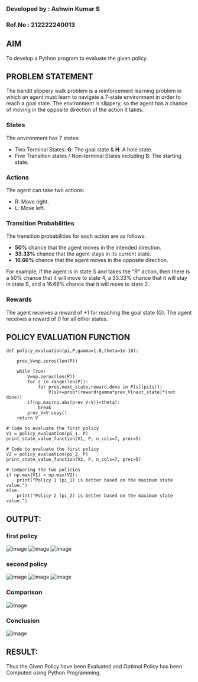 ### Developed by : Ashwin Kumar S
### Ref.No : 212222240013

## AIM
To develop a Python program to evaluate the given policy.

## PROBLEM STATEMENT

The bandit slippery walk problem is a reinforcement learning problem in which an agent must learn to navigate a 7-state environment in order to reach a goal state. The environment is slippery, so the agent has a chance of moving in the opposite direction of the action it takes.

### States

The environment has 7 states:
* Two Terminal States: **G**: The goal state & **H**: A hole state.
* Five Transition states / Non-terminal States including  **S**: The starting state.

### Actions

The agent can take two actions:

* R: Move right.
* L: Move left.

### Transition Probabilities

The transition probabilities for each action are as follows:

* **50%** chance that the agent moves in the intended direction.
* **33.33%** chance that the agent stays in its current state.
* **16.66%** chance that the agent moves in the opposite direction.

For example, if the agent is in state S and takes the "R" action, then there is a 50% chance that it will move to state 4, a 33.33% chance that it will stay in state S, and a 16.66% chance that it will move to state 2.

### Rewards

The agent receives a reward of +1 for reaching the goal state (G). The agent receives a reward of 0 for all other states.

## POLICY EVALUATION FUNCTION
```
def policy_evaluation(pi,P,gamma=1.0,theta=1e-10):

    prev_V=np.zeros(len(P))

    while True:
        V=np.zeros(len(P))
        for s in range(len(P)):
            for prob,next_state,reward,done in P[s][pi(s)]:
                V[s]+=prob*(reward+gamma*prev_V[next_state]*(not done))
        if(np.max(np.abs(prev_V-V))<theta):
            break
        prev_V=V.copy()
    return V

# Code to evaluate the first policy
V1 = policy_evaluation(pi_1, P)
print_state_value_function(V1, P, n_cols=7, prec=5)

# Code to evaluate the first policy
V2 = policy_evaluation(pi_2, P)
print_state_value_function(V2, P, n_cols=7, prec=5)

# Comparing the two policies
if np.max(V1) > np.max(V2):
    print("Policy 1 (pi_1) is better based on the maximum state value.")
else:
    print("Policy 2 (pi_2) is better based on the maximum state value.")
```
## OUTPUT:

### first policy
![image](https://github.com/user-attachments/assets/a10a98e6-95c2-44e5-9d8e-b926e9bd6ae0)
![image](https://github.com/user-attachments/assets/dd936204-0f74-4659-9b17-a6105bcabb65)
![image](https://github.com/user-attachments/assets/a0a16a9d-6aee-46b1-844e-e70d7210698f)

### second policy
![image](https://github.com/user-attachments/assets/7877bce5-e59a-460d-b54c-c72d3919da8f)
![image](https://github.com/user-attachments/assets/05184a24-ddcc-4606-ae0b-c18ea4dc1809)
![image](https://github.com/user-attachments/assets/93a16b71-50c9-4fc7-a088-41e86b0ab269)

### Comparison
![image](https://github.com/user-attachments/assets/a24cf606-1fca-4f45-84f8-37eeeab7b7c1)

### Conclusion
![image](https://github.com/user-attachments/assets/e6ab186b-5aee-4c20-ab18-fee0faa50604)


## RESULT:
Thus the Given Policy have been Evaluated and Optimal Policy has been Computed using Python Programming.


